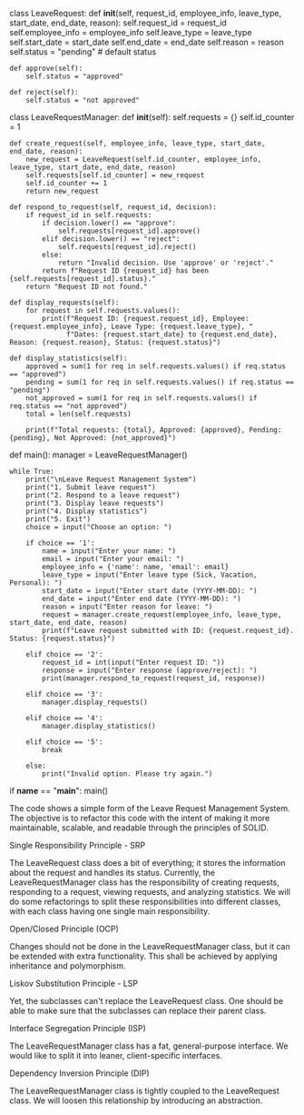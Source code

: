 class LeaveRequest:
    def __init__(self, request_id, employee_info, leave_type, start_date, end_date, reason):
        self.request_id = request_id
        self.employee_info = employee_info
        self.leave_type = leave_type
        self.start_date = start_date
        self.end_date = end_date
        self.reason = reason
        self.status = "pending"  # default status

    def approve(self):
        self.status = "approved"

    def reject(self):
        self.status = "not approved"

class LeaveRequestManager:
    def __init__(self):
        self.requests = {}
        self.id_counter = 1

    def create_request(self, employee_info, leave_type, start_date, end_date, reason):
        new_request = LeaveRequest(self.id_counter, employee_info, leave_type, start_date, end_date, reason)
        self.requests[self.id_counter] = new_request
        self.id_counter += 1
        return new_request

    def respond_to_request(self, request_id, decision):
        if request_id in self.requests:
            if decision.lower() == "approve":
                self.requests[request_id].approve()
            elif decision.lower() == "reject":
                self.requests[request_id].reject()
            else:
                return "Invalid decision. Use 'approve' or 'reject'."
            return f"Request ID {request_id} has been {self.requests[request_id].status}."
        return "Request ID not found."

    def display_requests(self):
        for request in self.requests.values():
            print(f"Request ID: {request.request_id}, Employee: {request.employee_info}, Leave Type: {request.leave_type}, "
                  f"Dates: {request.start_date} to {request.end_date}, Reason: {request.reason}, Status: {request.status}")

    def display_statistics(self):
        approved = sum(1 for req in self.requests.values() if req.status == "approved")
        pending = sum(1 for req in self.requests.values() if req.status == "pending")
        not_approved = sum(1 for req in self.requests.values() if req.status == "not approved")
        total = len(self.requests)

        print(f"Total requests: {total}, Approved: {approved}, Pending: {pending}, Not Approved: {not_approved}")

def main():
    manager = LeaveRequestManager()

    while True:
        print("\nLeave Request Management System")
        print("1. Submit leave request")
        print("2. Respond to a leave request")
        print("3. Display leave requests")
        print("4. Display statistics")
        print("5. Exit")
        choice = input("Choose an option: ")

        if choice == '1':
            name = input("Enter your name: ")
            email = input("Enter your email: ")
            employee_info = {'name': name, 'email': email}
            leave_type = input("Enter leave type (Sick, Vacation, Personal): ")
            start_date = input("Enter start date (YYYY-MM-DD): ")
            end_date = input("Enter end date (YYYY-MM-DD): ")
            reason = input("Enter reason for leave: ")
            request = manager.create_request(employee_info, leave_type, start_date, end_date, reason)
            print(f"Leave request submitted with ID: {request.request_id}. Status: {request.status}")

        elif choice == '2':
            request_id = int(input("Enter request ID: "))
            response = input("Enter response (approve/reject): ")
            print(manager.respond_to_request(request_id, response))

        elif choice == '3':
            manager.display_requests()

        elif choice == '4':
            manager.display_statistics()

        elif choice == '5':
            break

        else:
            print("Invalid option. Please try again.")

if __name__ == "__main__":
    main()



The code shows a simple form of the Leave Request Management System. The objective is to refactor this code with the intent of making it more maintainable, scalable, and readable through the principles of SOLID.

Single Responsibility Principle - SRP

The LeaveRequest class does a bit of everything; it stores the information about the request and handles its status. Currently, the LeaveRequestManager class has the responsibility of creating requests, responding to a request, viewing requests, and analyzing statistics. We will do some refactorings to split these responsibilities into different classes, with each class having one single main responsibility.

Open/Closed Principle (OCP)

Changes should not be done in the LeaveRequestManager class, but it can be extended with extra functionality. This shall be achieved by applying inheritance and polymorphism.

Liskov Substitution Principle - LSP

Yet, the subclasses can't replace the LeaveRequest class. One should be able to make sure that the subclasses can replace their parent class.

Interface Segregation Principle (ISP)

 
The LeaveRequestManager class has a fat, general-purpose interface. We would like to split it into leaner, client-specific interfaces.

Dependency Inversion Principle (DIP) 

The LeaveRequestManager class is tightly coupled to the LeaveRequest class. We will loosen this relationship by introducing an abstraction.
